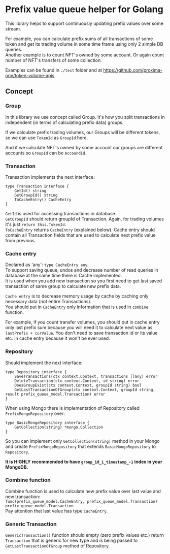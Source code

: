# Prefix value queue helper for Golang
This library helps to support continuously updating prefix values over some stream.

For example, you can calculate prefix sums of all transactions of some token and get 
its trading volume in some time frame using only 2 simple DB queries. </br>
Another example is to count NFT's owned by some account. 
Or again count number of NFT's transfers of some collection.

Examples can be found in `./test` folder and at https://github.com/proxima-one/token-volume-apis 

## Concept
### Group
In this library we use concept called Group. It's how you split transactions in independent (in terms of
calculating prefix data) groups. 

If we calculate prefix trading volumes, our Groups will be 
different tokens, so we can use `TokenId` as `GroupId` here. 

And if we calculate NFT's owned by some account our groups are different accounts so `GroupId` can be `AccoundId`.

### Transaction
Transaction implements the next interface:
```
type Transaction interface {
    GetId() string
    GetGroupId() string
    ToCacheEntry() CacheEntry
}
```
`GetId` is used for accessing transactions in database.</br>
`GetGroupId` should return groupId of Transaction. Again, for trading volumes it's just `return this.TokenId`.</br>
`ToCacheEntry` returns `CacheEntry` (explained below). Cache entry should contain all Transaction fields that are used 
to calculate next prefix value from previous. 

### Cache entry
Declared as 'any': `type CacheEntry any`. </br> 
To support saving queue, undos and decrease number of read queries in database 
at the same time there is Cache implemented. </br>
It is used when you add new transaction
so you first need to get last saved transaction of same group to calculate new prefix data.</br>

`Cache entry` is to decrease memory usage by cache by caching only necessary data (not entire Transactions). </br>
You should put in `CacheEntry` only information that is used in `combine` function.

For example, if you count transfer volumes, you should put in cache entry only last prefix sum because 
you will need it to calculate next value as `lastPrefix + curValue`. You don't need to save transaction id
or its value etc. in cache entry because it won't be ever used.

### Repository
Should implement the next interface:
```
type Repository interface {
    SaveTransactions(ctx context.Context, transactions []any) error
    DeleteTransaction(ctx context.Context, id string) error
    DoesGroupExist(ctx context.Context, groupId string) bool
    GetLastTransactionOfGroup(ctx context.Context, groupId string, result prefix_queue_model.Transaction) error
}
```
When using Mongo there is implementation of Repository called `PrefixMongoRepository` over:
```
type BasicMongoRepository interface {
    GetCollection(string) *mongo.Collection
}
```
So you can implement only `GetCollection(string)` method in your Mongo and create `PrefixMongoRepository`
that extends `BasicMongoRepository` to `Repository`.

<b>It is HIGHLY recommended to have `group_id_1_timestamp_-1` index in your MongoDB.</b>

### Combine function
Combine function is used to calculate new prefix value over last value and new transaction:</br>
`func(prefix_queue_model.CacheEntry, prefix_queue_model.Transaction) prefix_queue_model.Transaction`</br>
Pay attention that last value has type `CacheEntry`.

### Generic Transaction
`GenericTransaction()` function should empty (zero prefix values etc.) 
return `Transaction` that is generic for new type and is being passed to `GetLastTransactionOfGroup` method
of Repository.